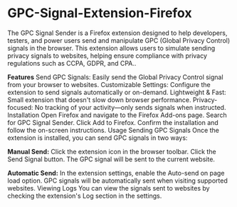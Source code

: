 # GPC-Signal-Extension-Firefox
The GPC Signal Sender is a Firefox extension designed to help developers, testers, and power users send and manipulate GPC (Global Privacy Control) signals in the browser. This extension allows users to simulate sending privacy signals to websites, helping ensure compliance with privacy regulations such as CCPA, GDPR, and CPA..

**Features**
Send GPC Signals: Easily send the Global Privacy Control signal from your browser to websites.
Customizable Settings: Configure the extension to send signals automatically or on-demand.
Lightweight & Fast: Small extension that doesn't slow down browser performance.
Privacy-focused: No tracking of your activity—only sends signals when instructed.
Installation
Open Firefox and navigate to the Firefox Add-ons page.
Search for GPC Signal Sender.
Click Add to Firefox.
Confirm the installation and follow the on-screen instructions.
Usage
Sending GPC Signals
Once the extension is installed, you can send GPC signals in two ways:

**Manual Send:**
Click the extension icon in the browser toolbar.
Click the Send Signal button.
The GPC signal will be sent to the current website.

**Automatic Send:**
In the extension settings, enable the Auto-send on page load option.
GPC signals will be automatically sent when visiting supported websites.
Viewing Logs
You can view the signals sent to websites by checking the extension's Log section in the settings.
